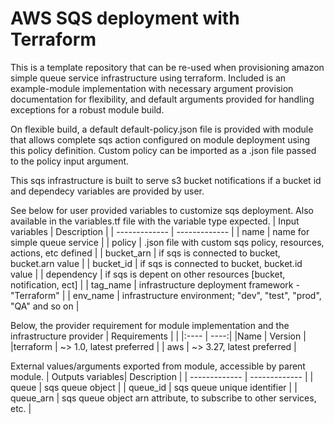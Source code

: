 # AWS SQS deployment with Terraform

This is a template repository that can be re-used when provisioning amazon simple queue service infrastructure using terraform. Included is an example-module implementation with necessary argument provision documentation for flexibility, and default arguments provided for handling exceptions for a robust module build.

On flexible build, a default default-policy.json file is provided with module that allows complete sqs action configured on module deployment using this policy definition. Custom policy can be imported as a .json file passed to the policy input argument.

This sqs infrastructure is built to serve s3 bucket notifications if a bucket id and dependecy variables are provided by user.

See below for user provided variables to customize sqs deployment. Also available in the variables.tf file with the variable type expected.
| Input variables | Description |
| ------------- | ------------- |
| name | name for simple queue service |
| policy | .json file with custom sqs policy, resources, actions, etc defined |
| bucket_arn | if sqs is connected to bucket, bucket.arn value |
| bucket_id | if sqs is connected to bucket, bucket.id value |
| dependency | if sqs is depent on other resources [bucket, notification, ect] |
| tag_name | infrastructure deployment framework -"Terraform" |
| env_name | infrastructure environment; "dev", "test", "prod", "QA" and so on |

Below, the provider requirement for module implementation and the infrastructure provider
| Requirements | |
|:---- | ----:|
|Name | Version |
|terraform | ~> 1.0, latest preferred |
| aws | ~> 3.27, latest preferred |

External values/arguments exported from module, accessible by parent module.
| Outputs variables| Description |
| ------------- | ------------- |
| queue | sqs queue object |
| queue_id | sqs queue unique identifier |
| queue_arn | sqs queue object arn attribute, to subscribe to other services, etc. |
